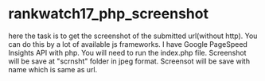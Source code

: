 # rankwatch17_php_screenshot


here the task is to get the screenshot of the submitted url(without http). You can do this by a lot of available js frameworks. I have Google PageSpeed Insights API with php. You will need to run the index.php file. Screenshot will be save at "scrnsht" folder in jpeg format. Screensot will be save with name which is same as url.
